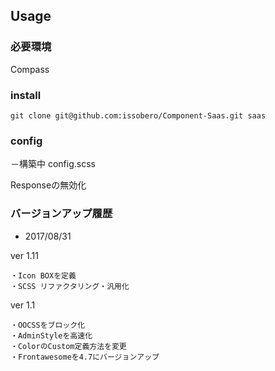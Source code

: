 ## Usage

### 必要環境

Compass

### install

```
git clone git@github.com:issobero/Component-Saas.git saas
```

### config

－構築中
config.scss

Responseの無効化

### バージョンアップ履歴

- 2017/08/31

ver 1.11

```
・Icon BOXを定義
・SCSS リファクタリング・汎用化
```

ver 1.1

```
・OOCSSをブロック化
・AdminStyleを高速化
・ColorのCustom定義方法を変更
・Frontawesomeを4.7にバージョンアップ
```

